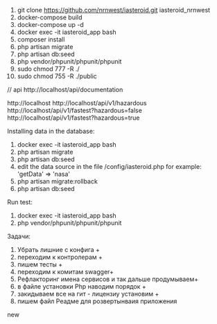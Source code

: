 1. git clone https://github.com/nrnwest/iasteroid.git iasteroid_nrnwest
2. docker-compose build
3. docker-compose up -d
4. docker exec -it iasteroid_app bash
5. composer install
6. php artisan migrate
7. php artisan db:seed
8. php vendor/phpunit/phpunit/phpunit
9. sudo chmod 777 -R ./
10. sudo chmod 755 -R ./public


// api
http://localhost/api/documentation

http://localhost
http://localhost/api/v1/hazardous
http://localhost/api/v1/fastest?hazardous=false
http://localhost/api/v1/fastest?hazardous=true


Installing data in the database:

1. docker exec -it iasteroid_app bash
2. php artisan migrate
3. php artisan db:seed
4. edit the data source in the file /config/iasteroid.php  for example: 'getData' => 'nasa'
5. php artisan migrate:rollback
6. php artisan db:seed

Run test:
1. docker exec -it iasteroid_app bash
2. php vendor/phpunit/phpunit/phpunit

Задачи:
1) Убрать лишние с конфига +
2) переходим к контролерам +
3) пишем тесты + 
4) переходим к комитам swagger+
5) Рефлакторинг имена сервисов и так дальше продумываем+
6) в файле установки Php наводим порядок +
7) закидываем все на гит - лицензиу установим +
8) пишем файл Реадме для розвертынваия приложения


new
